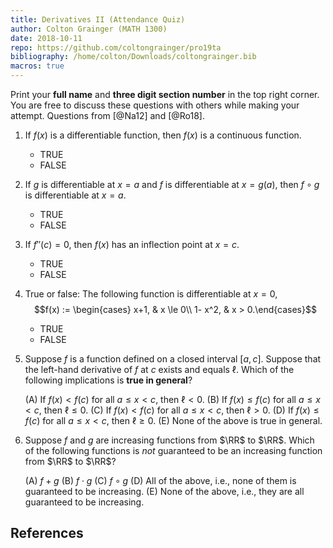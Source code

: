 ```yaml
---
title: Derivatives II (Attendance Quiz)
author: Colton Grainger (MATH 1300)
date: 2018-10-11
repo: https://github.com/coltongrainger/pro19ta
bibliography: /home/colton/Downloads/coltongrainger.bib
macros: true
---
```


Print your **full name** and **three digit section number** in the top right corner. You are free to discuss these questions with others while making your attempt. Questions from [@Na12] and [@Ro18].

1. If $f(x)$ is a differentiable function, then $f(x)$ is a continuous function.

    - TRUE
    - FALSE

<!---
    *Answer*: TRUE

    *Explanation* from [@Ro18]: The derivative of $f(x)$ at $x =a$ is defined as $f'(a) = \lim_{h\to 0} \frac{f(a+h)-f(a)}{h}$ or equivalently $f'(a) = \lim{x \to a}\frac{f(x) - f(a)}{x-a}$. Assume $f(x)$ is differentiable at $x =a$. Then $$\lim{x \to a}\left(f(x) - f(a)\right) = \left( \lim_{x \to a}(x-a)\right)\left(\lim_{x\to a} \frac{f(x) - f(a)}{x-a}\right) = \lim_{x\to a}(x-a)\cdot f'(a) = 0$$ (verify last equality). What falls out is that $\lim_{x \to a} \left( f(x) - f(a)\right) = 0$, hence $\lim_{x\to a} f(x) = f(a)$, hence $f$ is continuous at the point $a$.
--->

2. If $g$ is differentiable at $x = a$ and $f$ is differentiable at $x = g(a)$, then $f \circ g$ is differentiable at $x = a$.

    - TRUE
    - FALSE

<!---
    *Answer*: TRUE

    *Explanation* from [@Ro18]: Apply the chain rule! Let $h(x) = f(g(x))$. By the chain rule, $h'(x) = f'(g(x))g'(x)$. Can we evaluate $h'(a)$? Yes, since $g$ is differentiable at $x = a$, the derivative $g'(a)$ exists. Moreover, $f$ is differentiable at $x = g(a)$, so $f'(g(a))$ also exists. We conclude that $h'(a) = f'(g(a))g'(a)$ exists, and so $h = f \circ g$ is differentiable at $x =a$.
--->

3. If $f''(c) = 0$, then $f(x)$ has an inflection point at $x=c$.
    
    - TRUE
    - FALSE

<!---
    *Answer*: FALSE

    *Explanation*: Recall that an inflection point is defined as a point at which a function changes concavity. That $f''(c) = 0$ is a necessary --- yet not sufficient --- condition for to have an inflection point at $(c, f(c)$. Do consider some counter examples here. Take the polynomial $f(x) = k$ for some fixed constant $k \in \RR$. Then $f''(x) = 0$ for all $x$, but none of these points correspond to points inflection, for $f$ is constant.
--->

4. True or false: The following function is differentiable at $x =0$, $$f(x) := \begin{cases} x+1, & x \le 0\\ 1- x^2, & x > 0.\end{cases}$$ 

    - TRUE
    - FALSE

<!---

    *Answer*: FALSE

    *Explanation*: Check for continuity with left and right sided limits:
    $$\lim_{x \to 0^+} f(x) = \lim_{x \to 0^+} (1-x^2) = 1 = \lim_{x\to 0^-} (x+1) = \lim_{x\to 0^-} f(x).$$
    So $\lim_{x \to 0} f(x) = 1 = f(0)$. We've shown that $f$ is continuous. Is it differentiable? Consider the limit of difference quotient $\frac{f(h) - f(0)}{h}$ as $h \to 0$ from the left and right. 
    $$\text{from the left}\quad \lim_{h \to 0^-} \frac{f(h) - f(0)}{h} = \lim_{h \to 0^-}\frac{h+1-1}{h} = 1;$$
    $$\text{from the right}\quad \lim_{h \to 0^+} \frac{f(h) - f(0)}{h} = \lim_{h \to 0^+} \frac{1-h^2 -1}{h} = 0.$$
    The left and right limits approach $1$ and $0$, respectively. Graphically, we'd have a sharp cusp at $x =0$ (Note the $f$ behaves linearly when $x\le 0$ and quadratically when $x \ge 0$). Therefore $f$ is not differentiable at $x=0$.
--->

5.  Suppose $f$ is a function defined on a closed interval $[a,c]$.
    Suppose that the left-hand derivative of $f$ at $c$ exists and
    equals $\ell$. Which of the following implications is **true in
    general**?

    (A) If $f(x) < f(c)$ for all $a \le x < c$, then $\ell < 0$.
    (B) If $f(x) \le f(c)$ for all $a \le x < c$, then $\ell \le 0$.
    (C) If $f(x) < f(c)$ for all $a \le x < c$, then $\ell > 0$.
    (D) If $f(x) \le f(c)$ for all $a \le x < c$, then $\ell \ge 0$.
    (E) None of the above is true in general.

<!---
    *Answer*: Option (D)

    *Explanation*: If $f(x) \le f(c)$ for all $a \le x < c$, then all
    difference quotients from the left are nonnegative. The limiting
    value, which is the left-hand derivative, is thus also nonnegative.
    See the lecture notes for more details.

    *The other choices*: Options (A) and (B) predict the wrong sign.
    Option (C) is incorrect because even though the difference quotients
    are all strictly positive, their limiting value could be $0$. For
    instance, $\sin x$ on $[0,\pi/2]$ or $x^3$ on $[-1,0]$.

    *Performance review*: $10$ out of $11$ got this correct. $1$ person
    chose (E).

    *Historical note (last year)*: $8$ people got this correct. $5$
    people chose option (B) and $2$ people chose option (E). It is
    likely that the people who chose option (B) made a sign computation
    error.

    *Action point*: On the plus side, most of you seem to have
    understood the fact that strict inequality does not guarantee strict
    positivity or negativity of the one-sided derivative. But, please
    sort out your sign issues while the quarter is still young! Getting
    the right sign is a good sign for the future.
---> 

6.  Suppose $f$ and $g$ are increasing functions from $\RR$ to $\RR$. Which of the following functions is *not* guaranteed to be an increasing function from $\RR$ to $\RR$?

    (A) $f + g$
    (B) $f \cdot g$
    (C) $f \circ g$
    (D) All of the above, i.e., none of them is guaranteed to be
        increasing.
    (E) None of the above, i.e., they are all guaranteed to be
        increasing.

<!---
    *Answer*: Option (B)

    *Explanation*: The problem with option (B) arises when one or both
    functions take negative values. For instance, consider the case
    $f(x) := x$ and $g(x) := x$. Both are increasing functions on all of
    $\RR$. However, the pointwise product is the function $x \mapsto
      x^2$, which is a decreasing function for negative $x$.

    Formally, the issue is that we cannot multiply inequalities of the
    form $A < B$ and $C < D$ unless we are guaranteed to be working with
    positive numbers.

    *The other choices*:

    Option (A): For any $x_1 <
      x_2$, we have $f(x_1) < f(x_2)$ and $g(x_1) < g(x_2)$. Adding up,
    we get $f(x_1) + g(x_1) < f(x_2) + g(x_2)$, so
    $(f + g)(x_1) < (f + g)(x_2)$.

    Option (C): For any $x_1 < x_2$, we have $g(x_1) < g(x_2)$ since $g$
    is increasing. Now, we use the factthat $f$ is increasing to compare
    its values at the two points $g(x_1)$ and $g(x_2)$, and we get
    $f(g(x_1)) < f(g(x_2))$. We thus get $(f \circ g)(x_1) < (f \circ
      g)(x_2)$.

    *Performance review*: $6$ out of $11$ got this correct. $2$
    chose (C) and $3$ chose (E).

    *Historical note (last year)*: Only $1$ person got this correct! $8$
    people chose option (E), $4$ people chose option (C), $1$ person
    chose option (D), and $1$ person chose (A)+(B). Note that you'll
    always have exactly one correct answer option.

    From the rough work shown by a few people, it seems that a lot of
    people were trying to reason this problem using derivatives. Using
    derivatives is *not* a sound approach to tackling this problem
    because it is not given that the function is differentiable or even
    continuous. Nonetheless, it is possible to obtain the correct answer
    using the flawed approach of derivatives, and it is sad that so few
    of you did so.

    Others seem to have used examples. With examples, you should have
    found the counterexample rather easily, if you'd chosen $f(x) = g(x)
      = x$. However, most of you don't seem to have considered a
    sufficiently wide range of examples and to have settled with a few
    random ones. This is *not* the right way to use examples. When
    searching for counterexamples, you should look systematically and
    try to vary the essential features in a meaningful manner. More on
    this if we get time to cover this material in problem session.

    *Action point*: Please, please make sure you understand this kind of
    problem so well that in the future, you're puzzled that this ever
    confused you. Unlike formulas for differentiating complicated
    functions, which you may forget a few years after doing calculus,
    the reasoning methods for these kinds of questions should stick with
    you for a lifetime.
--->

## References
